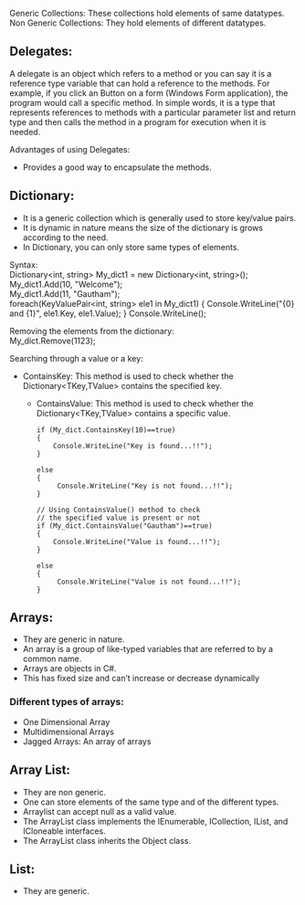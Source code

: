 Generic Collections: These collections hold elements of same datatypes.  
Non Generic Collections: They hold elements of different datatypes.

## Delegates:
A delegate is an object which refers to a method or you can say it is a reference type variable that can hold a reference to the methods.
For example, if you click an Button on a form (Windows Form application), the program would call a specific method. In simple words, 
it is a type that represents references to methods with a particular parameter list and return type and then calls the method in a program 
for execution when it is needed.

Advantages of using Delegates:  
- Provides a good way to encapsulate the methods.


## Dictionary:  
- It is a generic collection which is generally used to store key/value pairs.
- It is dynamic in nature means the size of the dictionary is grows according to the need.
- In Dictionary, you can only store same types of elements.
 
Syntax:  
 	  Dictionary<int, string> My_dict1 = new Dictionary<int, string>();  
 	  My_dict1.Add(10, "Welcome");  
 	  My_dict1.Add(11, "Gautham");    
          foreach(KeyValuePair<int, string> ele1 in My_dict1) 
          { 
              Console.WriteLine("{0} and {1}", 
                        ele1.Key, ele1.Value); 
          } 
          Console.WriteLine(); 

 Removing the elements from the dictionary:  
 My_dict.Remove(1123);  

 Searching through a value or a key:  
 - ContainsKey: This method is used to check whether the Dictionary<TKey,TValue> contains the specified key.
	- ContainsValue: This method is used to check whether the Dictionary<TKey,TValue> contains a specific value.  
 
          if (My_dict.ContainsKey(10)==true) 
          { 
              Console.WriteLine("Key is found...!!"); 
          } 
  
          else
          { 
               Console.WriteLine("Key is not found...!!"); 
          } 
            
          // Using ContainsValue() method to check 
          // the specified value is present or not  
          if (My_dict.ContainsValue("Gautham")==true) 
          { 
              Console.WriteLine("Value is found...!!"); 
          } 
  
          else
          { 
               Console.WriteLine("Value is not found...!!"); 
          } 
          
## Arrays:  
- They are generic in nature.
- An array is a group of like-typed variables that are referred to by a common name.
- Arrays are objects in C#. 
- This has fixed size and can’t increase or decrease dynamically

### Different types of arrays:  
- One Dimensional Array
- Multidimensional Arrays
- Jagged Arrays: An array of arrays

## Array List:  
- They are non generic.
- One can store elements of the same type and of the different types.
- Arraylist can accept null as a valid value.
- The ArrayList class implements the IEnumerable, ICollection, IList, and ICloneable interfaces.
- The ArrayList class inherits the Object class.

## List:
- They are generic.
